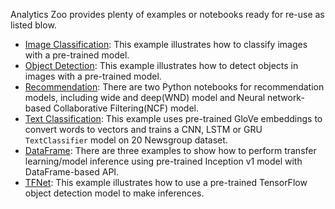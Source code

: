 Analytics Zoo provides plenty of examples or notebooks ready for re-use as listed blow.

* [Image Classification](https://github.com/intel-analytics/analytics-zoo/tree/master/pyzoo/zoo/examples/imageclassification): This example illustrates how to classify images with a pre-trained model.
* [Object Detection](https://github.com/intel-analytics/analytics-zoo/tree/master/pyzoo/zoo/examples/objectdetection): This example illustrates how to detect objects in images with a pre-trained model.
* [Recommendation](https://github.com/intel-analytics/analytics-zoo/tree/master/apps/recommendation): There are two Python notebooks for recommendation models, including wide and deep(WND) model and Neural network-based Collaborative Filtering(NCF) model.
* [Text Classification](https://github.com/intel-analytics/analytics-zoo/tree/master/pyzoo/zoo/examples/textclassification): This example uses pre-trained GloVe embeddings to convert words to vectors and trains a CNN, LSTM or GRU `TextClassifier` model on 20 Newsgroup dataset.
* [DataFrame](https://github.com/intel-analytics/analytics-zoo/tree/master/pyzoo/zoo/examples/nnframes): There are three examples to show how to perform transfer learning/model inference using pre-trained Inception v1 model with DataFrame-based API.
* [TFNet](https://github.com/intel-analytics/analytics-zoo/tree/master/pyzoo/zoo/examples/tfnet): This example illustrates how to use a pre-trained TensorFlow object detection model to make inferences.
